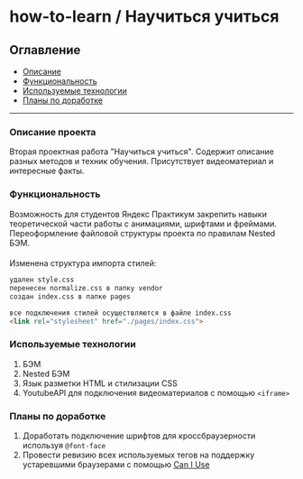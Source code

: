 # how-to-learn / Научиться учиться

## Оглавление
* [Описание](#Описание)
* [Функциональность](#Функциональность)
* [Используемые технологии](#Tехнологии)
* [Планы по доработке](#Планы)
________________________________
<a name="Описание"></a>
### Описание проекта
Вторая проектная работа "Научиться учиться".
Содержит описание разных методов и техник обучения. Присутствует видеоматериал и интересные факты.

<a name="Функциональность"></a>
### Функциональность
Возможность для студентов Яндекс Практикум закрепить навыки теоретической части работы с анимациями, шрифтами и фреймами.
Переоформление файловой структуры проекта по правилам Nested БЭМ.
####
Изменена структура импорта стилей:
```html
удален style.css
перенесен normalize.css в папку vendor
создан index.css в папке pages

все подключения стилей осуществляются в файле index.css
<link rel="stylesheet" href="./pages/index.css">
```

<a name="Tехнологии"></a>
### Используемые технологии
1. БЭМ
2. Nested БЭМ
3. Язык разметки HTML и стилизации CSS
4. YoutubeAPI для подключения видеоматериалов с помощью `<iframe>`

<a name="Планы"></a>
### Планы по доработке
1. Доработать подключение шрифтов для кроссбраузерности используя `@font-face`
2. Провести ревизию всех используемых тегов на поддержку устаревшими браузерами с помощью [Can I Use](https://caniuse.com/)
